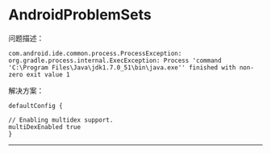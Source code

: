 # AndroidProblemSets

问题描述：

```
com.android.ide.common.process.ProcessException: org.gradle.process.internal.ExecException: Process 'command 'C:\Program Files\Java\jdk1.7.0_51\bin\java.exe'' finished with non-zero exit value 1 
```

解决方案：
```
defaultConfig {

// Enabling multidex support.
multiDexEnabled true
}
```

---
